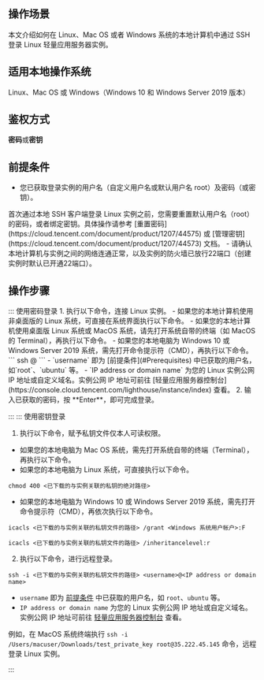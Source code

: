 ## 操作场景
本文介绍如何在 Linux、Mac OS 或者 Windows 系统的本地计算机中通过 SSH 登录 Linux 轻量应用服务器实例。

## 适用本地操作系统
Linux、Mac OS 或 Windows（Windows 10 和 Windows Server 2019 版本）

## 鉴权方式
**密码**或**密钥**

## 前提条件[](id:Prerequisites)
- 您已获取登录实例的用户名（自定义用户名或默认用户名 root）及密码（或密钥）。
<dx-alert infotype="notice" title="">
首次通过本地 SSH 客户端登录 Linux 实例之前，您需要重置默认用户名（root）的密码，或者绑定密钥。具体操作请参考 [重置密码](https://cloud.tencent.com/document/product/1207/44575) 或 [管理密钥](https://cloud.tencent.com/document/product/1207/44573) 文档。
</dx-alert>
- 请确认本地计算机与实例之间的网络连通正常，以及实例的防火墙已放行22端口（创建实例时默认已开通22端口）。


## 操作步骤

<dx-tabs>
::: 使用密码登录
1. 执行以下命令，连接 Linux 实例。
<dx-alert infotype="explain" title="">
- 如果您的本地计算机使用非桌面版的 Linux 系统，可直接在系统界面执行以下命令。
- 如果您的本地计算机使用桌面版 Linux 系统或 MacOS 系统，请先打开系统自带的终端（如 MacOS 的 Terminal），再执行以下命令。
- 如果您的本地电脑为 Windows 10 或 Windows Server 2019 系统，需先打开命令提示符（CMD），再执行以下命令。
</dx-alert>
```
ssh <username>@<IP address or domain name>
```
 - `username` 即为 [前提条件](#Prerequisites) 中已获取的用户名，如`root`、`ubuntu` 等。
 - `IP address or domain name` 为您的 Linux 实例公网 IP 地址或自定义域名。实例公网 IP 地址可前往 [轻量应用服务器控制台](https://console.cloud.tencent.com/lighthouse/instance/index) 查看。
2. 输入已获取的密码，按 **Enter**，即可完成登录。


:::
::: 使用密钥登录
1. 执行以下命令，赋予私钥文件仅本人可读权限。
 - 如果您的本地电脑为 Mac OS 系统，需先打开系统自带的终端（Terminal），再执行以下命令。
 - 如果您的本地电脑为 Linux 系统，可直接执行以下命令。
```
chmod 400 <已下载的与实例关联的私钥的绝对路径>
```
 - 如果您的本地电脑为 Windows 10 或 Windows Server 2019 系统，需先打开命令提示符（CMD），再依次执行以下命令。
```
icacls <已下载的与实例关联的私钥文件的路径> /grant <Windows 系统用户帐户>:F
```
```
icacls <已下载的与实例关联的私钥文件的路径> /inheritancelevel:r
```
2. 执行以下命令，进行远程登录。
```
ssh -i <已下载的与实例关联的私钥文件的路径> <username>@<IP address or domain name>
```
 - `username` 即为 [前提条件](#Prerequisites) 中已获取的用户名，如 `root`、`ubuntu` 等。
 - `IP address or domain name` 为您的 Linux 实例公网 IP 地址或自定义域名。实例公网 IP 地址可前往 [轻量应用服务器控制台](https://console.cloud.tencent.com/lighthouse/instance/index) 查看。
 
  例如，在 MacOS 系统终端执行 `ssh -i /Users/macuser/Downloads/test_private_key root@35.222.45.145` 命令，远程登录 Linux 实例。

:::
</dx-tabs>


